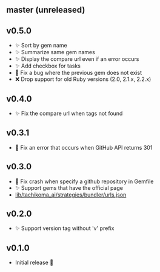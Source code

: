 ## master (unreleased)

## v0.5.0

- :sparkles: Sort by gem name
- :sparkles: Summarize same gem names
- :sparkles: Display the compare url even if an error occurs
- :sparkles: Add checkbox for tasks
- :bug: Fix a bug where the previous gem does not exist
- :x: Drop support for old Ruby versions (2.0, 2.1.x, 2.2.x)

## v0.4.0

- :sparkles: Fix the compare url when tags not found

## v0.3.1

- :bug: Fix an error that occurs when GitHub API returns 301

## v0.3.0

- :bug: Fix crash when specify a github repository in Gemfile
- :sparkles: Support gems that have the official page
 - [lib/tachikoma_ai/strategies/bundler/urls.json](https://github.com/sinsoku/tachikoma_ai/blob/master/lib/tachikoma_ai/strategies/bundler/urls.json)

## v0.2.0

- :sparkles: Support version tag without 'v' prefix

## v0.1.0

- Initial release :tada:
